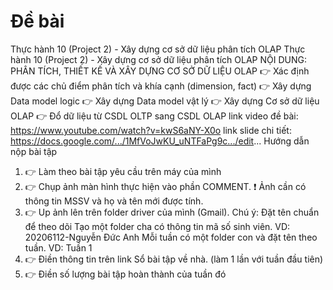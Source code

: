 # Đề bài






Thực hành 10 (Project 2) - Xây dựng cơ sở dữ liệu phân tích OLAP
Thực hành 10 (Project 2) - Xây dựng cơ sở dữ liệu phân tích OLAP
NỘI DUNG: PHÂN TÍCH, THIẾT KẾ VÀ XÂY DỰNG CƠ SỞ DỮ LIỆU OLAP
👉 Xác định được các chủ điểm phân tích và khía cạnh (dimension, fact)
👉 Xây dựng Data model logic
👉 Xây dựng Data model vật lý
👉 Xây dựng Cơ sở dữ liệu OLAP
👉 Đổ dữ liệu từ CSDL OLTP sang CSDL OLAP
link video đề bài:
https://www.youtube.com/watch?v=kwS6aNY-X0o
link slide chi tiết:
https://docs.google.com/.../1MfVoJwKU_uNTFaPg9c.../edit...
Hướng dẫn nộp bài tập
1. 👉 Làm theo bài tập yêu cầu trên máy của mình
2. 👉 Chụp ảnh màn hình thực hiện vào phần COMMENT.
❗ Ảnh cần có thông tin MSSV và họ và tên mới được tính.
3. 👉 Up ảnh lên trên folder driver của mình (Gmail). Chú ý: Đặt tên chuẩn để theo dõi
Tạo một folder cha có thông tin mã số sinh viên. VD: 20206112-Nguyễn Đức Anh
Mỗi tuần có một folder con và đặt tên theo tuần. VD: Tuần 1
4. 👉 Điền thông tin trên link Sổ bài tập về nhà. (làm 1 lần với tuần đầu tiên)
5. 👉 Điền số lượng bài tập hoàn thành của tuần đó